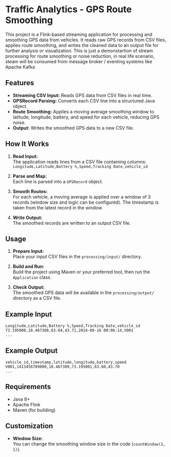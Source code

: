 # Traffic Analytics - GPS Route Smoothing

This project is a Flink-based streaming application for processing and smoothing GPS data from vehicles. It reads raw GPS records from CSV files, applies route smoothing, and writes the cleaned data to an output file for further analysis or visualization.
This is just a demonstartion of stream processing for route smoothing or noise reduction, in real life scenario, steam will be consumed from message broker / eventing systems like Apache Kafka

## Features

- **Streaming CSV Input:** Reads GPS data from CSV files in real time.
- **GPSRecord Parsing:** Converts each CSV line into a structured Java object.
- **Route Smoothing:** Applies a moving average smoothing window to latitude, longitude, battery, and speed for each vehicle, reducing GPS noise.
- **Output:** Writes the smoothed GPS data to a new CSV file.

## How It Works

1. **Read Input:**  
   The application reads lines from a CSV file containing columns:  
   `Longitude,Latitude,Battery %,Speed,Tracking Date,vehicle_id`

2. **Parse and Map:**  
   Each line is parsed into a `GPSRecord` object.

3. **Smooth Routes:**  
   For each vehicle, a moving average is applied over a window of 3 records (window size and logic can be configured). The timestamp is taken from the latest record in the window.

4. **Write Output:**  
   The smoothed records are written to an output CSV file.

## Usage

1. **Prepare Input:**  
   Place your input CSV files in the `processing/input/` directory.

2. **Build and Run:**  
   Build the project using Maven or your preferred tool, then run the `Application` class.

3. **Check Output:**  
   The smoothed GPS data will be available in the `processing/output/` directory as a CSV file.

## Example Input

```
Longitude,Latitude,Battery %,Speed,Tracking Date,vehicle_id
73.195000,18.467308,63.64,43.71,2014-08-16 00:06:14,V001
...
```

## Example Output

```
vehicle_id,timestamp,latitude,longitude,battery,speed
V001,1413456789000,18.467309,73.195001,63.60,43.70
...
```

## Requirements

- Java 8+
- Apache Flink
- Maven (for building)

## Customization

- **Window Size:**  
  You can change the smoothing window size in the code (`countWindow(3, 1)`).

